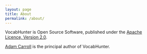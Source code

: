 ```yaml
---
layout: page
title: About
permalink: /about/
---
```

VocabHunter is Open Source Software, published under the [Apache Licence, Version 2.0](http://www.apache.org/licenses/LICENSE-2.0).

[Adam Carroll](https://github.com/AdamCarroll/) is the principal author of VocabHunter.
